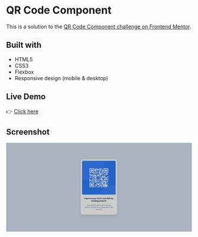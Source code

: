 # QR Code Component

This is a solution to the [QR Code Component challenge on Frontend Mentor](https://www.frontendmentor.io).

## Built with
- HTML5
- CSS3
- Flexbox
- Responsive design (mobile & desktop)

## Live Demo
👉 [Click here](YOUR_NETLIFY_OR_GITHUB_PAGES_LINK)

## Screenshot
![Preview](images/Preview-screenshot.jpg)

